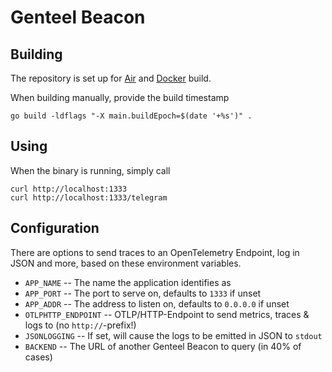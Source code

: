 # Genteel Beacon

## Building

The repository is set up for [Air](https://github.com/air-verse/air) and [Docker](https://hub.docker.com/r/schildwaechter/genteelbeacon) build.

When building manually, provide the build timestamp

```shell
go build -ldflags "-X main.buildEpoch=$(date '+%s')" .
```

## Using

When the binary is running, simply call

```shell
curl http://localhost:1333
curl http://localhost:1333/telegram
```

## Configuration

There are options to send traces to an OpenTelemetry Endpoint, log in JSON and more, based on these environment variables.

* `APP_NAME` -- The name the application identifies as
* `APP_PORT` -- The port to serve on, defaults to `1333` if unset
* `APP_ADDR` -- The address to listen on, defaults to `0.0.0.0` if unset
* `OTLPHTTP_ENDPOINT` -- OTLP/HTTP-Endpoint to send metrics, traces & logs to (no `http://`-prefix!)
* `JSONLOGGING` -- If set, will cause the logs to be emitted in JSON to `stdout`
* `BACKEND` -- The URL of another Genteel Beacon to query (in 40% of cases)
